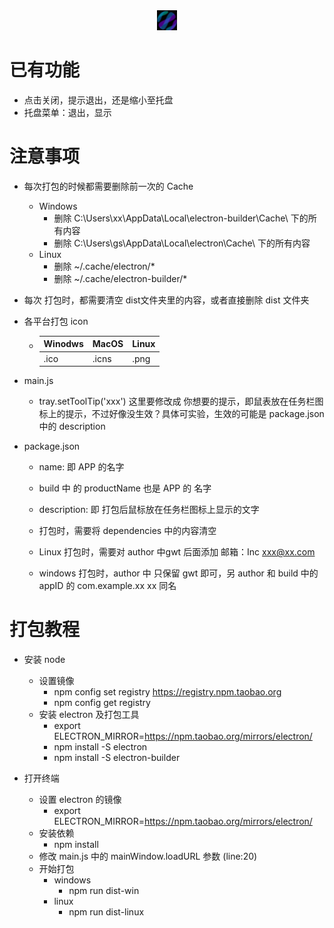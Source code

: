 <div align='center'>
    <img src='./Community/favicon.png' width="32px">
</div>

# 已有功能
- 点击关闭，提示退出，还是缩小至托盘
- 托盘菜单：退出，显示


# 注意事项
- 每次打包的时候都需要删除前一次的 Cache
    - Windows
        - 删除 C:\Users\xx\AppData\Local\electron-builder\Cache\ 下的所有内容
        - 删除 C:\Users\gs\AppData\Local\electron\Cache\ 下的所有内容
    - Linux
        - 删除 ~/.cache/electron/*
        - 删除 ~/.cache/electron-builder/*

- 每次 打包时，都需要清空 dist文件夹里的内容，或者直接删除 dist 文件夹

- 各平台打包 icon 
    - | Winodws     | MacOS       | Linux     |
      | ----------- | ----------- | --------- |
      | .ico        | .icns       |.png       |

- main.js
    - tray.setToolTip('xxx') 这里要修改成 你想要的提示，即鼠表放在任务栏图标上的提示，不过好像没生效？具体可实验，生效的可能是 package.json 中的 description

- package.json
    - name: 即 APP 的名字

    - build 中 的 productName 也是 APP 的 名字

    - description: 即 打包后鼠标放在任务栏图标上显示的文字

    - 打包时，需要将 dependencies 中的内容清空

    - Linux 打包时，需要对 author 中gwt 后面添加 邮箱：Inc <xxx@xx.com>

    - windows 打包时，author 中 只保留 gwt 即可，另 author 和 build 中的appID 的 com.example.xx xx 同名


# 打包教程
- 安装 node
  - 设置镜像
    - npm config set registry https://registry.npm.taobao.org
    - npm config get registry
  - 安装 electron 及打包工具
    - export ELECTRON_MIRROR=https://npm.taobao.org/mirrors/electron/
    - npm install -S electron
    - npm install -S electron-builder
  
- 打开终端
    - 设置 electron 的镜像
        - export ELECTRON_MIRROR=https://npm.taobao.org/mirrors/electron/
    - 安装依赖
        - npm install
    - 修改 main.js 中的 mainWindow.loadURL 参数 (line:20)
    - 开始打包
        - windows
            - npm run dist-win
        - linux
            - npm run dist-linux

